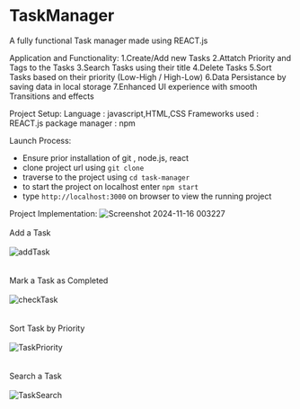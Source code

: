 # TaskManager
A fully functional Task manager made using REACT.js 

Application and Functionality:
  1.Create/Add new Tasks
  2.Attatch Priority and Tags to the Tasks
  3.Search Tasks using their title
  4.Delete Tasks
  5.Sort Tasks based on their priority (Low-High / High-Low)
  6.Data Persistance by saving data in local storage
  7.Enhanced UI experience with smooth Transitions and effects

Project Setup:
  Language : javascript,HTML,CSS
  Frameworks used : REACT.js
  package manager : npm

Launch Process:
  - Ensure prior installation of git , node.js, react
  - clone project url using `git clone`
  - traverse to the project using `cd task-manager`
  - to start the project on localhost enter `npm start`
  - type `http://localhost:3000` on browser to view the running project

Project Implementation:
![Screenshot 2024-11-16 003227](https://github.com/user-attachments/assets/bee0ca94-f95c-4461-9bd6-e4988191d964)
<br><br>
Add a Task <br><br>
<img src="https://github.com/user-attachments/assets/e457ed3c-b261-48bc-b352-7386a345b5c4" alt="addTask" /><br><br><br>
Mark a Task as Completed <br><br>
<img src="https://github.com/user-attachments/assets/a71faf16-e69a-49ce-b485-b2e7fa27a2c8" alt="checkTask" /><br><br><br>
Sort Task by Priority <br><br>
<img src="https://github.com/user-attachments/assets/dbf4d629-3888-4a94-a23e-5ecb358a74bb" alt="TaskPriority" /><br><br><br>
Search a Task <br><br>
<img src="https://github.com/user-attachments/assets/9ec4e78e-7d16-4851-8eef-f79c2a980014" alt="TaskSearch" />
